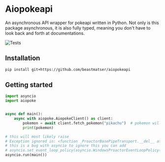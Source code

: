 # Aiopokeapi

 An asynchronous API wrapper for pokeapi written in Python. Not only is this package asynchronous, it is also fully typed, meaning you don't have to look back and forth at documentations.

![Tests](https://github.com/beastmatser/aiopokeapi/actions/workflows/tests.yml/badge.svg)

## Installation

```sh
pip install git+https://github.com/beastmatser/aiopokeapi
```

## Getting started

```py
import asyncio
import aiopoke


async def main():
    async with aiopoke.AiopokeClient() as client:
        pokemon = await client.fetch_pokemon("pikachu")  # pokemon will be typehinted
        print(pokemon)

# this will most likely raise
# Exception ignored in: <function _ProactorBasePipeTransport.__del__ at 0x000001DF496B0040>
# this is a bug with asyncio to ignore this you can add
# asyncio.set_event_loop_policy(asyncio.WindowsProactorEventLoopPolicy())
asyncio.run(main())
```
